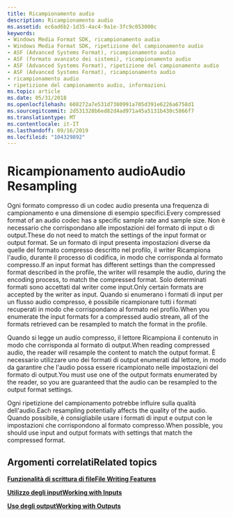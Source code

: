 ```yaml
---
title: Ricampionamento audio
description: Ricampionamento audio
ms.assetid: ec6ad6b2-1d35-4ac4-9a1e-3fc9c053000c
keywords:
- Windows Media Format SDK, ricampionamento audio
- Windows Media Format SDK, ripetizione del campionamento audio
- ASF (Advanced Systems Format), ricampionamento audio
- ASF (formato avanzato dei sistemi), ricampionamento audio
- ASF (Advanced Systems Format), ripetizione del campionamento audio
- ASF (Advanced Systems Format), ricampionamento audio
- ricampionamento audio
- ripetizione del campionamento audio, informazioni
ms.topic: article
ms.date: 05/31/2018
ms.openlocfilehash: 608272a7e531d7380991a705d391e6226a6758d1
ms.sourcegitcommit: 2d531328b6ed82d4ad971a45a5131b430c5866f7
ms.translationtype: MT
ms.contentlocale: it-IT
ms.lasthandoff: 09/16/2019
ms.locfileid: "104329892"
---
```

# <a name="audio-resampling"></a><span data-ttu-id="f149d-111">Ricampionamento audio</span><span class="sxs-lookup"><span data-stu-id="f149d-111">Audio Resampling</span></span>

<span data-ttu-id="f149d-112">Ogni formato compresso di un codec audio presenta una frequenza di campionamento e una dimensione di esempio specifici.</span><span class="sxs-lookup"><span data-stu-id="f149d-112">Every compressed format of an audio codec has a specific sample rate and sample size.</span></span> <span data-ttu-id="f149d-113">Non è necessario che corrispondano alle impostazioni del formato di input o di output.</span><span class="sxs-lookup"><span data-stu-id="f149d-113">These do not need to match the settings of the input format or output format.</span></span> <span data-ttu-id="f149d-114">Se un formato di input presenta impostazioni diverse da quelle del formato compresso descritto nel profilo, il writer Ricampiona l'audio, durante il processo di codifica, in modo che corrisponda al formato compresso.</span><span class="sxs-lookup"><span data-stu-id="f149d-114">If an input format has different settings than the compressed format described in the profile, the writer will resample the audio, during the encoding process, to match the compressed format.</span></span> <span data-ttu-id="f149d-115">Solo determinati formati sono accettati dal writer come input.</span><span class="sxs-lookup"><span data-stu-id="f149d-115">Only certain formats are accepted by the writer as input.</span></span> <span data-ttu-id="f149d-116">Quando si enumerano i formati di input per un flusso audio compresso, è possibile ricampionare tutti i formati recuperati in modo che corrispondano al formato nel profilo.</span><span class="sxs-lookup"><span data-stu-id="f149d-116">When you enumerate the input formats for a compressed audio stream, all of the formats retrieved can be resampled to match the format in the profile.</span></span>

<span data-ttu-id="f149d-117">Quando si legge un audio compresso, il lettore Ricampiona il contenuto in modo che corrisponda al formato di output.</span><span class="sxs-lookup"><span data-stu-id="f149d-117">When reading compressed audio, the reader will resample the content to match the output format.</span></span> <span data-ttu-id="f149d-118">È necessario utilizzare uno dei formati di output enumerati dal lettore, in modo da garantire che l'audio possa essere ricampionato nelle impostazioni del formato di output.</span><span class="sxs-lookup"><span data-stu-id="f149d-118">You must use one of the output formats enumerated by the reader, so you are guaranteed that the audio can be resampled to the output format settings.</span></span>

<span data-ttu-id="f149d-119">Ogni ripetizione del campionamento potrebbe influire sulla qualità dell'audio.</span><span class="sxs-lookup"><span data-stu-id="f149d-119">Each resampling potentially affects the quality of the audio.</span></span> <span data-ttu-id="f149d-120">Quando possibile, è consigliabile usare i formati di input e output con le impostazioni che corrispondono al formato compresso.</span><span class="sxs-lookup"><span data-stu-id="f149d-120">When possible, you should use input and output formats with settings that match the compressed format.</span></span>

## <a name="related-topics"></a><span data-ttu-id="f149d-121">Argomenti correlati</span><span class="sxs-lookup"><span data-stu-id="f149d-121">Related topics</span></span>

<dl> <dt>

[<span data-ttu-id="f149d-122">**Funzionalità di scrittura di file**</span><span class="sxs-lookup"><span data-stu-id="f149d-122">**File Writing Features**</span></span>](file-writing-features.md)
</dt> <dt>

[<span data-ttu-id="f149d-123">**Utilizzo degli input**</span><span class="sxs-lookup"><span data-stu-id="f149d-123">**Working with Inputs**</span></span>](working-with-inputs.md)
</dt> <dt>

[<span data-ttu-id="f149d-124">**Uso degli output**</span><span class="sxs-lookup"><span data-stu-id="f149d-124">**Working with Outputs**</span></span>](working-with-outputs.md)
</dt> </dl>

 

 




